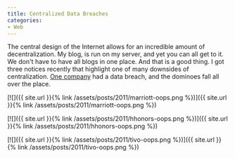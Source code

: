 ```yaml
---
title: Centralized Data Breaches
categories:
- Web
---
```


The central design of the Internet allows for an incredible amount of decentralization. My blog, is run on my server, and yet you can all get to it. We don't have to have all blogs in one place. And that is a good thing.
I got three notices recently that highlight one of many downsides of centralization. [One company](http://www.epsilon.com/) had a data breach, and the dominoes fall all over the place.
<!-- more -->
[![]({{ site.url }}{% link /assets/posts/2011/marriott-oops.png %})]({{ site.url }}{% link /assets/posts/2011/marriott-oops.png %})

[![]({{ site.url }}{% link /assets/posts/2011/hhonors-oops.png %})]({{ site.url }}{% link /assets/posts/2011/hhonors-oops.png %})

[![]({{ site.url }}{% link /assets/posts/2011/tivo-oops.png %})]({{ site.url }}{% link /assets/posts/2011/tivo-oops.png %})
